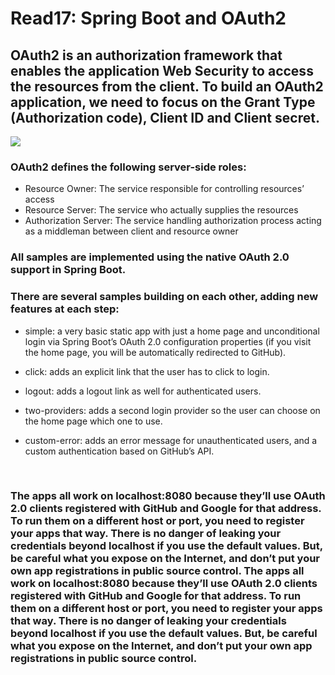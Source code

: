 # **Read17: Spring Boot and OAuth2**

## OAuth2 is an authorization framework that enables the application Web Security to access the resources from the client. To build an OAuth2 application, we need to focus on the Grant Type (Authorization code), Client ID and Client secret.


![](https://3.bp.blogspot.com/-uQfvlzSkSf4/WyAhmM46lGI/AAAAAAAAZRc/LAViouUeZmc1WWg9qnwV70W6_Mfqb6CggCLcBGAs/s1600/overall-password-flow-2.png)


### OAuth2 defines the following server-side roles:

+ Resource Owner: The service responsible for controlling resources’ access
+ Resource Server: The service who actually supplies the resources
+ Authorization Server: The service handling authorization process acting as a middleman between client and resource owner

### All samples are implemented using the native OAuth 2.0 support in Spring Boot.

### There are several samples building on each other, adding new features at each step:

+ simple: a very basic static app with just a home page and unconditional login via Spring Boot’s OAuth 2.0 configuration properties (if you visit the home page, you will be automatically redirected to GitHub).

+ click: adds an explicit link that the user has to click to login.

+ logout: adds a logout link as well for authenticated users.

+ two-providers: adds a second login provider so the user can choose on the home page which one to use.

+ custom-error: adds an error message for unauthenticated users, and a custom authentication based on GitHub’s API.

<br>


### The apps all work on localhost:8080 because they’ll use OAuth 2.0 clients registered with GitHub and Google for that address. To run them on a different host or port, you need to register your apps that way. There is no danger of leaking your credentials beyond localhost if you use the default values. But, be careful what you expose on the Internet, and don’t put your own app registrations in public source control.	The apps all work on localhost:8080 because they’ll use OAuth 2.0 clients registered with GitHub and Google for that address. To run them on a different host or port, you need to register your apps that way. There is no danger of leaking your credentials beyond localhost if you use the default values. But, be careful what you expose on the Internet, and don’t put your own app registrations in public source control.
